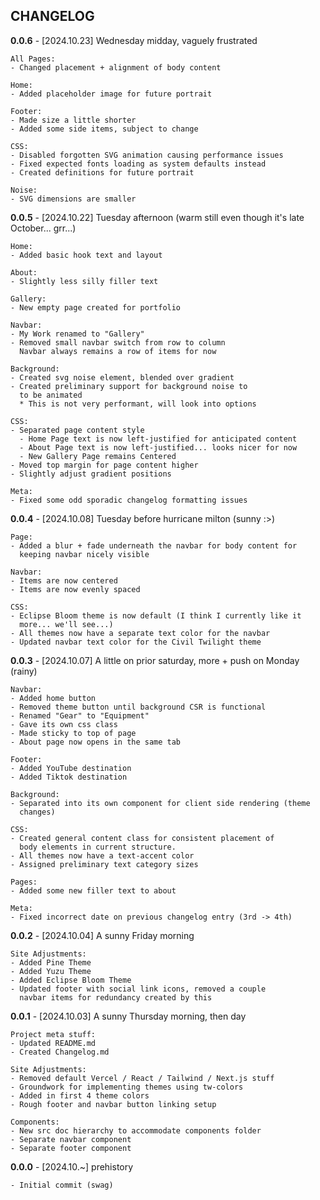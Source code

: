 ## CHANGELOG

**0.0.6** - [2024.10.23] Wednesday midday, vaguely frustrated
<br/>

    All Pages:
    - Changed placement + alignment of body content

    Home:
    - Added placeholder image for future portrait

    Footer:
    - Made size a little shorter
    - Added some side items, subject to change
    
    CSS:
    - Disabled forgotten SVG animation causing performance issues
    - Fixed expected fonts loading as system defaults instead
    - Created definitions for future portrait

    Noise:
    - SVG dimensions are smaller

**0.0.5** - [2024.10.22] Tuesday afternoon (warm still even though it's late October... grr...)
<br/>

    Home:
    - Added basic hook text and layout

    About:
    - Slightly less silly filler text

    Gallery:
    - New empty page created for portfolio

    Navbar:
    - My Work renamed to "Gallery"
    - Removed small navbar switch from row to column
      Navbar always remains a row of items for now

    Background:
    - Created svg noise element, blended over gradient
    - Created preliminary support for background noise to
      to be animated
      * This is not very performant, will look into options

    CSS:
    - Separated page content style
      - Home Page text is now left-justified for anticipated content
      - About Page text is now left-justified... looks nicer for now
      - New Gallery Page remains Centered
    - Moved top margin for page content higher
    - Slightly adjust gradient positions

    Meta:
    - Fixed some odd sporadic changelog formatting issues

**0.0.4** - [2024.10.08] Tuesday before hurricane milton (sunny :>)
<br/>

    Page:
    - Added a blur + fade underneath the navbar for body content for
      keeping navbar nicely visible

    Navbar:
    - Items are now centered
    - Items are now evenly spaced
    
    CSS:
    - Eclipse Bloom theme is now default (I think I currently like it 
      more... we'll see...)
    - All themes now have a separate text color for the navbar
    - Updated navbar text color for the Civil Twilight theme

**0.0.3** - [2024.10.07] A little on prior saturday, more + push on Monday (rainy)
<br/>

    Navbar:
    - Added home button
    - Removed theme button until background CSR is functional
    - Renamed "Gear" to "Equipment"
    - Gave its own css class
    - Made sticky to top of page
    - About page now opens in the same tab

    Footer:
    - Added YouTube destination
    - Added Tiktok destination

    Background:
    - Separated into its own component for client side rendering (theme   
      changes)

    CSS:
    - Created general content class for consistent placement of  
      body elements in current structure.
    - All themes now have a text-accent color
    - Assigned preliminary text category sizes

    Pages:
    - Added some new filler text to about

    Meta:
    - Fixed incorrect date on previous changelog entry (3rd -> 4th)

**0.0.2** - [2024.10.04] A sunny Friday morning
<br/>

    Site Adjustments:
    - Added Pine Theme
    - Added Yuzu Theme
    - Added Eclipse Bloom Theme
    - Updated footer with social link icons, removed a couple 
      navbar items for redundancy created by this
    

**0.0.1** - [2024.10.03] A sunny Thursday morning, then day
<br/>

    Project meta stuff:
    - Updated README.md
    - Created Changelog.md

    Site Adjustments:
    - Removed default Vercel / React / Tailwind / Next.js stuff
    - Groundwork for implementing themes using tw-colors
    - Added in first 4 theme colors
    - Rough footer and navbar button linking setup

    Components:
    - New src doc hierarchy to accommodate components folder
    - Separate navbar component
    - Separate footer component

**0.0.0** - [2024.10.~] prehistory
<br/>

    - Initial commit (swag)
